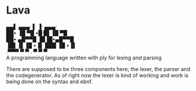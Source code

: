 # Lava
▄▄▌   ▄▄▄·  ▌ ▐· ▄▄▄·     
██•  ▐█ ▀█ ▪█·█▌▐█ ▀█     
██▪  ▄█▀▀█ ▐█▐█•▄█▀▀█     
▐█▌▐▌▐█ ▪▐▌ ███ ▐█ ▪▐▌    
.▀▀▀  ▀  ▀ . ▀   ▀  ▀     
A programming language written with ply for lexing and parsing

There are supposed to be three components here; the lexer, the parser and the codegenerator. 
As of right now the lexer is kind of working and work is being done on the syntax and ebnf.